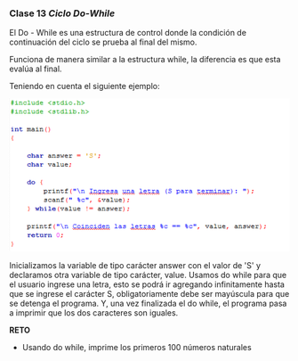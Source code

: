 ### Clase 13 *Ciclo Do-While*

El Do - While es una estructura de control donde la condición de continuación del ciclo se prueba al final del mismo.

Funciona de manera similar a la estructura while, la diferencia es que esta evalúa al final.

Teniendo en cuenta el siguiente ejemplo:

![src/programacionEstructurada_35.png](../src/programacionEstructurada_35.png)

Inicializamos la variable de tipo carácter answer con el valor de 'S' y declaramos otra variable de tipo carácter, value. Usamos do while para que el usuario ingrese una letra, esto se podrá ir agregando infinitamente hasta que se ingrese el carácter S, obligatoriamente debe ser mayúscula para que se detenga el programa. Y, una vez finalizada el do while, el programa pasa a imprimir que los dos caracteres son iguales.

**RETO**

- Usando do while, imprime los primeros 100 números naturales
